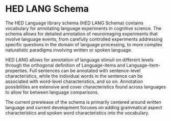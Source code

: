 # HED LANG Schema

 The HED Language library schema (HED LANG Schema) contains vocabulary for annotating language experiments in cognitive science. The schema allows for detailed annotation of neuroimaging experiments that involve language events, from carefully controlled experiments addressing specific questions in the domain of language processing, to more complex naturalistic paradigms involving written or spoken language.

HED LANG allows for annotation of language stimuli on different levels through the orthogonal definition of Language-items and Language-item-properties. Full sentences can be annotated with sentence-level characteristics, while the individual words in the sentence can be associated with word-level characteristics, and so on. Annotation possibilities are extensive and cover characteristics found across languages to allow for between language comparisons.

The current prerelease of the schema is primarily centered around written language and current development focuses on adding grammatical aspect characteristics and spoken word characteristics into the vocabulary.
